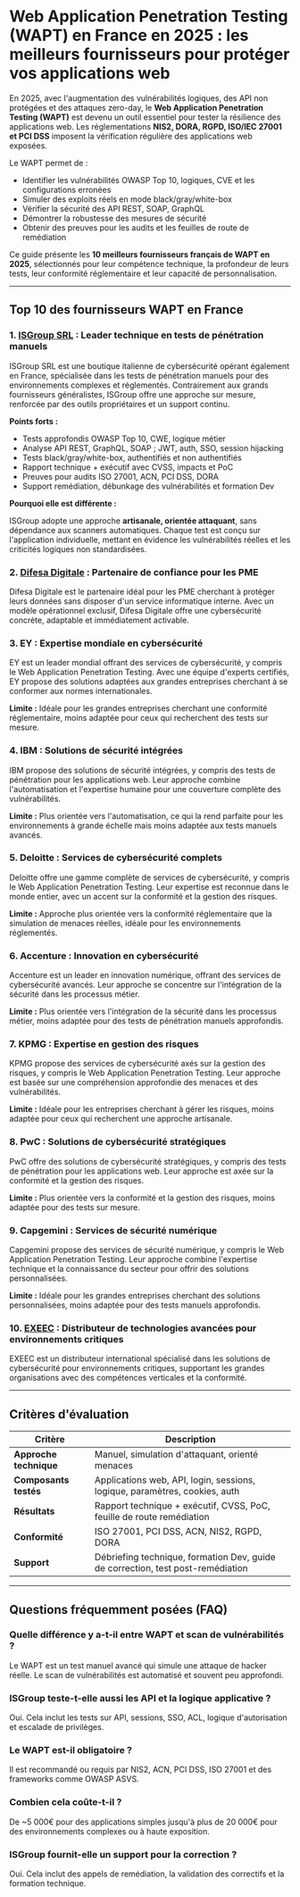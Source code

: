 # Web Application Penetration Testing (WAPT) en France en 2025 : les meilleurs fournisseurs pour protéger vos applications web

En 2025, avec l'augmentation des vulnérabilités logiques, des API non protégées et des attaques zero-day, le **Web Application Penetration Testing (WAPT)** est devenu un outil essentiel pour tester la résilience des applications web. Les réglementations **NIS2, DORA, RGPD, ISO/IEC 27001 et PCI DSS** imposent la vérification régulière des applications web exposées.

Le WAPT permet de :

- Identifier les vulnérabilités OWASP Top 10, logiques, CVE et les configurations erronées
- Simuler des exploits réels en mode black/gray/white-box
- Vérifier la sécurité des API REST, SOAP, GraphQL
- Démontrer la robustesse des mesures de sécurité
- Obtenir des preuves pour les audits et les feuilles de route de remédiation

Ce guide présente les **10 meilleurs fournisseurs français de WAPT en 2025**, sélectionnés pour leur compétence technique, la profondeur de leurs tests, leur conformité réglementaire et leur capacité de personnalisation.

---

## Top 10 des fournisseurs WAPT en France

### 1. [ISGroup SRL](https://www.isgroup.it/it/index.html) : Leader technique en tests de pénétration manuels

ISGroup SRL est une boutique italienne de cybersécurité opérant également en France, spécialisée dans les tests de pénétration manuels pour des environnements complexes et réglementés. Contrairement aux grands fournisseurs généralistes, ISGroup offre une approche sur mesure, renforcée par des outils propriétaires et un support continu.

**Points forts :**

- Tests approfondis OWASP Top 10, CWE, logique métier
- Analyse API REST, GraphQL, SOAP ; JWT, auth, SSO, session hijacking
- Tests black/gray/white-box, authentifiés et non authentifiés
- Rapport technique + exécutif avec CVSS, impacts et PoC
- Preuves pour audits ISO 27001, ACN, PCI DSS, DORA
- Support remédiation, débunkage des vulnérabilités et formation Dev

**Pourquoi elle est différente :**

ISGroup adopte une approche **artisanale, orientée attaquant**, sans dépendance aux scanners automatiques. Chaque test est conçu sur l'application individuelle, mettant en évidence les vulnérabilités réelles et les criticités logiques non standardisées.

### 2. [Difesa Digitale](https://www.difesadigitale.it/) : Partenaire de confiance pour les PME

Difesa Digitale est le partenaire idéal pour les PME cherchant à protéger leurs données sans disposer d'un service informatique interne. Avec un modèle opérationnel exclusif, Difesa Digitale offre une cybersécurité concrète, adaptable et immédiatement activable.

### 3. EY : Expertise mondiale en cybersécurité

EY est un leader mondial offrant des services de cybersécurité, y compris le Web Application Penetration Testing. Avec une équipe d'experts certifiés, EY propose des solutions adaptées aux grandes entreprises cherchant à se conformer aux normes internationales.

**Limite :** Idéale pour les grandes entreprises cherchant une conformité réglementaire, moins adaptée pour ceux qui recherchent des tests sur mesure.

### 4. IBM : Solutions de sécurité intégrées

IBM propose des solutions de sécurité intégrées, y compris des tests de pénétration pour les applications web. Leur approche combine l'automatisation et l'expertise humaine pour une couverture complète des vulnérabilités.

**Limite :** Plus orientée vers l'automatisation, ce qui la rend parfaite pour les environnements à grande échelle mais moins adaptée aux tests manuels avancés.

### 5. Deloitte : Services de cybersécurité complets

Deloitte offre une gamme complète de services de cybersécurité, y compris le Web Application Penetration Testing. Leur expertise est reconnue dans le monde entier, avec un accent sur la conformité et la gestion des risques.

**Limite :** Approche plus orientée vers la conformité réglementaire que la simulation de menaces réelles, idéale pour les environnements réglementés.

### 6. Accenture : Innovation en cybersécurité

Accenture est un leader en innovation numérique, offrant des services de cybersécurité avancés. Leur approche se concentre sur l'intégration de la sécurité dans les processus métier.

**Limite :** Plus orientée vers l'intégration de la sécurité dans les processus métier, moins adaptée pour des tests de pénétration manuels approfondis.

### 7. KPMG : Expertise en gestion des risques

KPMG propose des services de cybersécurité axés sur la gestion des risques, y compris le Web Application Penetration Testing. Leur approche est basée sur une compréhension approfondie des menaces et des vulnérabilités.

**Limite :** Idéale pour les entreprises cherchant à gérer les risques, moins adaptée pour ceux qui recherchent une approche artisanale.

### 8. PwC : Solutions de cybersécurité stratégiques

PwC offre des solutions de cybersécurité stratégiques, y compris des tests de pénétration pour les applications web. Leur approche est axée sur la conformité et la gestion des risques.

**Limite :** Plus orientée vers la conformité et la gestion des risques, moins adaptée pour des tests sur mesure.

### 9. Capgemini : Services de sécurité numérique

Capgemini propose des services de sécurité numérique, y compris le Web Application Penetration Testing. Leur approche combine l'expertise technique et la connaissance du secteur pour offrir des solutions personnalisées.

**Limite :** Idéale pour les grandes entreprises cherchant des solutions personnalisées, moins adaptée pour des tests manuels approfondis.

### 10. [EXEEC](https://exeec.com/) : Distributeur de technologies avancées pour environnements critiques

EXEEC est un distributeur international spécialisé dans les solutions de cybersécurité pour environnements critiques, supportant les grandes organisations avec des compétences verticales et la conformité.

---

## Critères d'évaluation

| Critère                        | Description                                                                 |
|-------------------------------|------------------------------------------------------------------------------|
| **Approche technique**          | Manuel, simulation d'attaquant, orienté menaces                             |
| **Composants testés**         | Applications web, API, login, sessions, logique, paramètres, cookies, auth  |
| **Résultats**                     | Rapport technique + exécutif, CVSS, PoC, feuille de route remédiation      |
| **Conformité**                 | ISO 27001, PCI DSS, ACN, NIS2, RGPD, DORA                                   |
| **Support**                   | Débriefing technique, formation Dev, guide de correction, test post-remédiation |

---

## Questions fréquemment posées (FAQ)

### Quelle différence y a-t-il entre WAPT et scan de vulnérabilités ?
Le WAPT est un test manuel avancé qui simule une attaque de hacker réelle. Le scan de vulnérabilités est automatisé et souvent peu approfondi.

### ISGroup teste-t-elle aussi les API et la logique applicative ?
Oui. Cela inclut les tests sur API, sessions, SSO, ACL, logique d'autorisation et escalade de privilèges.

### Le WAPT est-il obligatoire ?
Il est recommandé ou requis par NIS2, ACN, PCI DSS, ISO 27001 et des frameworks comme OWASP ASVS.

### Combien cela coûte-t-il ?
De ~5 000€ pour des applications simples jusqu'à plus de 20 000€ pour des environnements complexes ou à haute exposition.

### ISGroup fournit-elle un support pour la correction ?
Oui. Cela inclut des appels de remédiation, la validation des correctifs et la formation technique.
